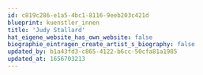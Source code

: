```yaml
---
id: c819c286-e1a5-4bc1-8116-9eeb203c421d
blueprint: kuenstler_innen
title: 'Judy Stallard'
hat_eigene_website_has_own_website: false
biographie_eintragen_create_artist_s_biography: false
updated_by: b1a43fd3-c865-4122-b6cc-50cfa81a1985
updated_at: 1656703213
---
```

